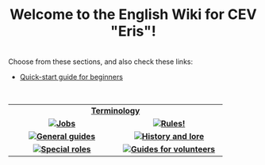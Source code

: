 <h1 align="center"> Welcome to the English Wiki for CEV "Eris"! </h1>
<br>
Choose from these sections, and also check these links:
<br><ul>
  <li><a href="/contents/en/general/beginner's_guide_en.md">Quick-start guide for beginners </a></li>
</ul> 
  <br>
  <table width="500" cellspacing="0" cellpadding="5">
  <tr>
    <td colspan=2 align="center"> <b><a href="en/terms_en.md">Terminology</a></b> </td>
  </tr>
   <tr> 
     <td width="200" valign="center" align="center"><img src="https://i.imgur.com/ySpQRZO.png"><a href="en/jobs_en.md"><b>Jobs</b></a></td><td width="200" valign="center" align="center"><img src="https://i.imgur.com/jT1TdJl.png"><a href="en/rules_en.md"><b>Rules!</b></td>
   </tr>
  <tr>
    <td width="200" valign="center" align="center"><img src="https://i.imgur.com/snZB4ko.png"><b><a href="en/general_en.md">General guides</a></b></td><td width="200" valign="center" align="center"><img src="https://i.imgur.com/RtDLLGQ.png"><b><a href="en/lore_en.md">History and lore</a></b></td>
  </tr>
  <tr>
    <td width="200" valign="center" align="center"><img src="https://i.imgur.com/YYXCRnk.png"><b><a href="en/antag_en.md">Special roles</a></b></td><td width="200" valign="center" align="center"><img src="https://i.imgur.com/Fr2Fq5H.png"><b><a href="en/volunteers_en.md">Guides for volunteers</a></b></td>
  </tr>
  </table>
